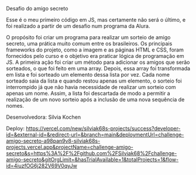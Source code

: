 Desafio do amigo secreto

Esse é o meu primeiro código em JS, mas certamente não será o último, e foi realizado a partir de um desafio num programa da Alura.

O propósito foi criar um programa para realizar um sorteio de amigo secreto, uma prática muito comum entre os brasileiros. 
Os principais frameworks do projeto, como a imagem e as páginas HTML e CSS, foram fornecidos pelo curso e o objetivo era praticar lógica de programação em JS. A primeira ação foi criar um método para adicionar os amigos que serão sorteados, o que foi feito em uma array. Depois, essa array foi transformada em lista e foi sorteado um elemento dessa lista por vez. Cada nome sorteado saia da lista e quando restou apenas um elemento, o sorteio foi interrompido já que não havia necessidade de realizar um sorteio com apenas um nome. Assim, a lista foi descartada de modo a permitir a realização de um novo sorteio após a inclusão de uma nova sequência de nomes.

Desenvolvedora: Silvia Kochen

Deploy: https://vercel.com/new/silviak68s-projects/success?developer-id=&external-id=&redirect-url=&branch=main&deploymentUrl=challenge-amigo-secreto-a98pan9v8-silviak68s-projects.vercel.app&projectName=challenge-amigo-secreto&s=https%3A%2F%2Fgithub.com%2FSilviak68%2Fchallenge-amigo-secreto&gitOrgLimit=&hasTrialAvailable=1&totalProjects=1&flow-id=4iuzfOG6j282V69V0qyJw
